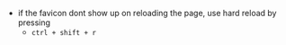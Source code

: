 - if the favicon dont show up on reloading the page, use hard reload by pressing
    - `ctrl + shift + r`